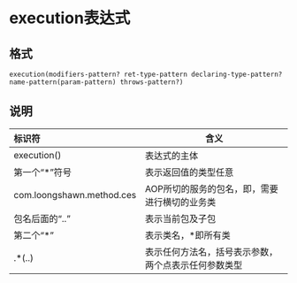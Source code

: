 # execution表达式

## 格式

`execution(modifiers-pattern? ret-type-pattern declaring-type-pattern?name-pattern(param-pattern)
throws-pattern?)`

## 说明

| 标识符                    | 含义                                                 |
| :------------------------ | ---------------------------------------------------- |
| execution()               | 表达式的主体                                         |
| 第一个“\*”符号            | 表示返回值的类型任意                                 |
| com.loongshawn.method.ces | AOP所切的服务的包名，即，需要进行横切的业务类        |
| 包名后面的“..”            | 表示当前包及子包                                     |
| 第二个“\*”                | 表示类名，\*即所有类                                 |
| .\*(..)                   | 表示任何方法名，括号表示参数，两个点表示任何参数类型 |
